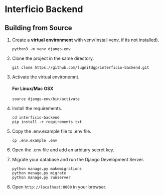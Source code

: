 # Interficio Backend


## Building from Source

1. Create a **virtual environment** with venv(install venv, if its not installed).

    ```
    python3 -m venv django-env

    ```

2. Clone the project in the same directory.

    ```
    git clone https://github.com/lugnitdgp/interficio-backend.git

    ```

3. Activate the virtual environemnt.

    #### For Linux/Mac OSX   
    ```
    source django-env/bin/activate

    ```

4. Install the requirements.

    ```
    cd interficio-backend
    pip install -r requirements.txt

    ```

5. Copy the .env.example file to .env file.

    ```
    cp .env.example .env

    ```

6. Open the .env file and add an arbitary secret key.


7.  Migrate your database and run the Django Development Server.

    ```
    python manage.py makemigrations
    python manage.py migrate
    python manage.py runserver

    ```

8. Open `http://localhost:8000` in your browser.


